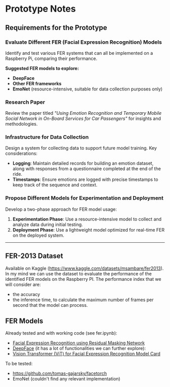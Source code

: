 # Prototype Notes

## Requirements for the Prototype

### Evaluate Different FER (Facial Expression Recognition) Models
Identify and test various FER systems that can all be implemented on a Raspberry Pi, comparing their performance.  

**Suggested FER models to explore:**  
- **DeepFace**  
- **Other FER frameworks**  
- **EmoNet** (resource-intensive, suitable for data collection purposes only)  

### Research Paper  
Review the paper titled *"Using Emotion Recognition and Temporary Mobile Social Network in On-Board Services for Car Passengers"* for insights and methodologies.  

### **Infrastructure for Data Collection**  
Design a system for collecting data to support future model training. Key considerations:  
- **Logging**: Maintain detailed records for building an emotion dataset, along with responses from a questionnaire completed at the end of the ride.  
- **Timestamps**: Ensure emotions are logged with precise timestamps to keep track of the sequence and context.  

### Propose Different Models for Experimentation and Deployment  
Develop a two-phase approach for FER model usage:  
1. **Experimentation Phase**: Use a resource-intensive model to collect and analyze data during initial testing.  
2. **Deployment Phase**: Use a lightweight model optimized for real-time FER on the deployed system.  

---

## FER-2013 Dataset
Available on Kaggle (https://www.kaggle.com/datasets/msambare/fer2013). In my mind we can use the dataset to evaluate the performance of the identified FER models on the Raspberry PI. The performance index that we will consider are:
- the accuracy
- the inference time, to calculate the maximum number of frames per second that the model can process.

## FER Models
Already tested and with working code (see fer.ipynb):
- [Facial Expression Recognition using Residual Masking Network](https://github.com/phamquiluan/ResidualMaskingNetwork) 
- [DeepFace](https://github.com/serengil/deepface) (it has a lot of functionalities we can further explore): 
- [Vision Transformer (ViT) for Facial Expression Recognition Model Card](https://huggingface.co/trpakov/vit-face-expression)

To be tested:
- https://github.com/tomas-gajarsky/facetorch
- EmoNet (couldn't find any relevant implementation)